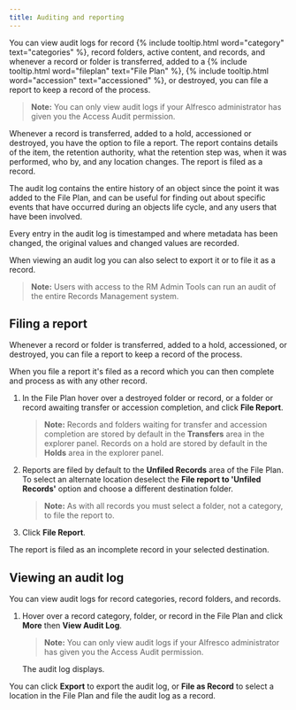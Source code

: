 ```yaml
---
title: Auditing and reporting
---
```


You can view audit logs for record {% include tooltip.html word="category" text="categories" %}, record folders, active content, and records, and whenever a record or 
folder is transferred, added to a {% include tooltip.html word="fileplan" text="File Plan" %}, {% include tooltip.html word="accession" text="accessioned" %}, or destroyed, you can file a report to keep a record of the process.

>**Note:** You can only view audit logs if your Alfresco administrator has given you the Access Audit permission.

Whenever a record is transferred, added to a hold, accessioned or destroyed, you have the option to file a report. 
The report contains details of the item, the retention authority, what the retention step was, when it was performed, 
who by, and any location changes. The report is filed as a record.

The audit log contains the entire history of an object since the point it was added to the File Plan, and can be useful 
for finding out about specific events that have occurred during an objects life cycle, and any users that have been involved.

Every entry in the audit log is timestamped and where metadata has been changed, the original values and changed values are recorded.

When viewing an audit log you can also select to export it or to file it as a record.

>**Note:** Users with access to the RM Admin Tools can run an audit of the entire Records Management system.

## Filing a report

Whenever a record or folder is transferred, added to a hold, accessioned, or destroyed, you can file a report to 
keep a record of the process.

When you file a report it's filed as a record which you can then complete and process as with any other record.

1. In the File Plan hover over a destroyed folder or record, or a folder or record awaiting transfer or accession completion, and click **File Report**.

    >**Note:** Records and folders waiting for transfer and accession completion are stored by default in the **Transfers** area in the explorer panel. Records on a hold are stored by default in the **Holds** area in the explorer panel.

2. Reports are filed by default to the **Unfiled Records** area of the File Plan. To select an alternate location deselect the **File report to 'Unfiled Records'** option and choose a different destination folder.

    >**Note:** As with all records you must select a folder, not a category, to file the report to.

3. Click **File Report**.

The report is filed as an incomplete record in your selected destination.

## Viewing an audit log

You can view audit logs for record categories, record folders, and records.

1. Hover over a record category, folder, or record in the File Plan and click **More** then **View Audit Log**.

    >**Note:** You can only view audit logs if your Alfresco administrator has given you the Access Audit permission.

    The audit log displays.

You can click **Export** to export the audit log, or **File as Record** to select a location in the File Plan and file the audit log as a record.
